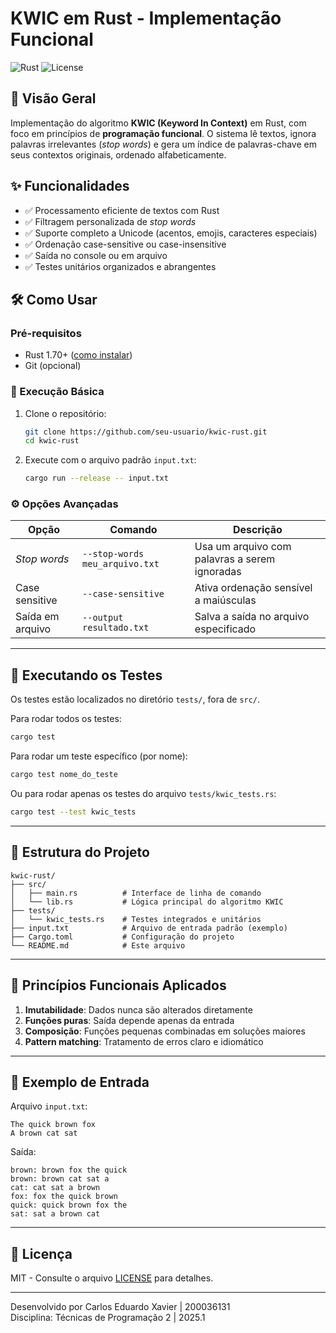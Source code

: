 # KWIC em Rust - Implementação Funcional

![Rust](https://img.shields.io/badge/lang-Rust-orange?logo=rust)
![License](https://img.shields.io/badge/license-MIT-blue)

## 📌 Visão Geral

Implementação do algoritmo **KWIC (Keyword In Context)** em Rust, com foco em princípios de **programação funcional**. O sistema lê textos, ignora palavras irrelevantes (*stop words*) e gera um índice de palavras-chave em seus contextos originais, ordenado alfabeticamente.

## ✨ Funcionalidades

- ✅ Processamento eficiente de textos com Rust
- ✅ Filtragem personalizada de *stop words*
- ✅ Suporte completo a Unicode (acentos, emojis, caracteres especiais)
- ✅ Ordenação case-sensitive ou case-insensitive
- ✅ Saída no console ou em arquivo
- ✅ Testes unitários organizados e abrangentes

## 🛠️ Como Usar

### Pré-requisitos

- Rust 1.70+ ([como instalar](https://www.rust-lang.org/tools/install))
- Git (opcional)

### 🚀 Execução Básica

1. Clone o repositório:

   ```bash
   git clone https://github.com/seu-usuario/kwic-rust.git
   cd kwic-rust
   ```

2. Execute com o arquivo padrão `input.txt`:

   ```bash
   cargo run --release -- input.txt
   ```

### ⚙️ Opções Avançadas

| Opção             | Comando                            | Descrição                                      |
|-------------------|-------------------------------------|------------------------------------------------|
| *Stop words*      | `--stop-words meu_arquivo.txt`      | Usa um arquivo com palavras a serem ignoradas |
| Case sensitive    | `--case-sensitive`                  | Ativa ordenação sensível a maiúsculas         |
| Saída em arquivo  | `--output resultado.txt`            | Salva a saída no arquivo especificado         |

---

## 🧪 Executando os Testes

Os testes estão localizados no diretório `tests/`, fora de `src/`.

Para rodar todos os testes:

```bash
cargo test
```

Para rodar um teste específico (por nome):

```bash
cargo test nome_do_teste
```

Ou para rodar apenas os testes do arquivo `tests/kwic_tests.rs`:

```bash
cargo test --test kwic_tests
```

---

## 📁 Estrutura do Projeto

```text
kwic-rust/
├── src/
│   ├── main.rs          # Interface de linha de comando
│   └── lib.rs           # Lógica principal do algoritmo KWIC
├── tests/
│   └── kwic_tests.rs    # Testes integrados e unitários
├── input.txt            # Arquivo de entrada padrão (exemplo)
├── Cargo.toml           # Configuração do projeto
└── README.md            # Este arquivo
```

---

## 🧩 Princípios Funcionais Aplicados

1. **Imutabilidade**: Dados nunca são alterados diretamente
2. **Funções puras**: Saída depende apenas da entrada
3. **Composição**: Funções pequenas combinadas em soluções maiores
4. **Pattern matching**: Tratamento de erros claro e idiomático

---

## 📝 Exemplo de Entrada

Arquivo `input.txt`:

```
The quick brown fox
A brown cat sat
```

Saída:

```
brown: brown fox the quick
brown: brown cat sat a
cat: cat sat a brown
fox: fox the quick brown
quick: quick brown fox the
sat: sat a brown cat
```

---

## 📜 Licença

MIT - Consulte o arquivo [LICENSE](LICENSE) para detalhes.

---

Desenvolvido por Carlos Eduardo Xavier | 200036131  
Disciplina: Técnicas de Programação 2 | 2025.1
